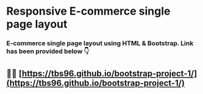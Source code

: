 # Responsive E-commerce single page layout

### E-commerce single page layout using HTML & Bootstrap. Link has been provided below 👇

## 👨‍💻 [https://tbs96.github.io/bootstrap-project-1/](https://tbs96.github.io/bootstrap-project-1/)